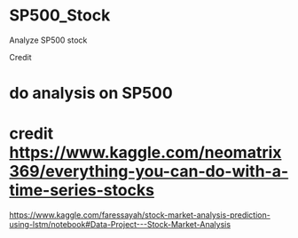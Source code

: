 # SP500_Stock
Analyze SP500 stock

Credit
# do analysis on SP500
# credit https://www.kaggle.com/neomatrix369/everything-you-can-do-with-a-time-series-stocks

https://www.kaggle.com/faressayah/stock-market-analysis-prediction-using-lstm/notebook#Data-Project---Stock-Market-Analysis
